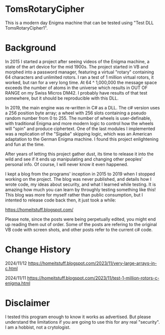 # TomsRotaryCipher
This is a modern day Enigma machine that can be tested using "Test DLL TomsRotaryCipher1".

# Background
In 2015 I started a project after seeing videos of the Enigma machine, a state of the art device for the mid 1900s. The project started in VB and morphed into a password manager, featuring a virtual "rotary" containing 64 characters and unlimited rotors. I ran a test of 1 million virtual rotors, it worked, but ran for a very long time. At 64 ^ 1,000,000 the message space exceeds the number of atoms in the universe which results in OUT OF RANGE on my Swiss Micros DM42. I probably have results of that test somewhere, but it should be reproducible with this DLL. 

In 2019, the main engine was re-written in C# as a DLL. The c# version uses a 256 position byte array; a wheel with 256 slots containing a pseudo random number from 0 to 255. The number of wheels is user-definable, with traditional Enigma and more modern logic to control how the wheels will "spin" and produce ciphertext. One of the last modules I implemented was a replication of the "Sigaba" skipping logic, which was an American adaptation to the German Enigma machine. I found this project enlightening and fun at the time. 

After years of letting this project gather dust, its time to release it into the wild and see if it ends up manipulating and changing other peoples' personal info. Of course, I will never know it even happened.

I kept a blog from the programs' inception in 2015 to 2019 when I stopped working on the project. The blog was never published, and details how I wrote code, my ideas about security, and what I learned while testing. It is amazing how much you can learn by throughly testing something like this! This blog was more for myself rather than public consumption, but I intented to release code back then, it just took a while:

https://homeitstuff.blogspot.com/

Please note, since the posts were being perpetually edited, you might end up reading them out of order. Some of the posts are refering to the original VB code with screen shots, and other posts refer to the current c# code.

# Change History

2024/11/12 https://homeitstuff.blogspot.com/2023/11/very-large-arrays-in-c.html

2024/11/11 https://homeitstuff.blogspot.com/2023/11/test-1-million-rotors-c-enigma.html

# Disclaimer
I tested this program enough to know it works as advertised. But please understand the limitations if you are going to use this for any real "security". I am a hobbist, not a crytologist. 

